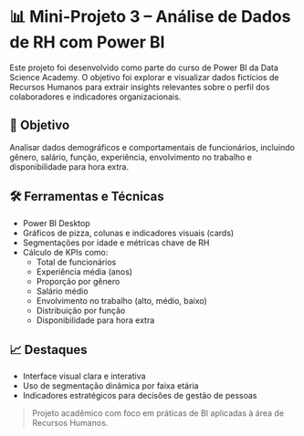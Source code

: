 # 📊 Mini-Projeto 3 – Análise de Dados de RH com Power BI

Este projeto foi desenvolvido como parte do curso de Power BI da Data Science Academy. O objetivo foi explorar e visualizar dados fictícios de Recursos Humanos para extrair insights relevantes sobre o perfil dos colaboradores e indicadores organizacionais.

## 🎯 Objetivo
Analisar dados demográficos e comportamentais de funcionários, incluindo gênero, salário, função, experiência, envolvimento no trabalho e disponibilidade para hora extra.

## 🛠️ Ferramentas e Técnicas
- Power BI Desktop
- Gráficos de pizza, colunas e indicadores visuais (cards)
- Segmentações por idade e métricas chave de RH
- Cálculo de KPIs como:
  - Total de funcionários
  - Experiência média (anos)
  - Proporção por gênero
  - Salário médio
  - Envolvimento no trabalho (alto, médio, baixo)
  - Distribuição por função
  - Disponibilidade para hora extra

## 📈 Destaques
- Interface visual clara e interativa
- Uso de segmentação dinâmica por faixa etária
- Indicadores estratégicos para decisões de gestão de pessoas

> Projeto acadêmico com foco em práticas de BI aplicadas à área de Recursos Humanos.
